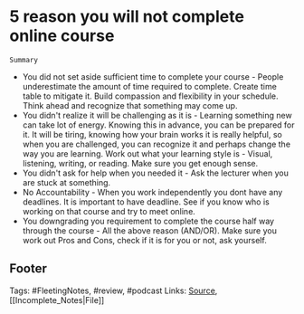 # 5 reason you will not complete online course

`Summary`

* You did not set aside sufficient time to complete your course - People underestimate the amount of time required to complete. Create time table to mitigate it. Build compassion and flexibility in your schedule. Think ahead and recognize that something may come up. 
* You didn't realize it will be challenging as it is - Learning something new can take lot of energy. Knowing this in advance, you can be prepared for it. It will be tiring, knowing how your brain works it is really helpful, so when you are challenged, you can recognize it and perhaps change the way you are learning. Work out what your learning style is - Visual, listening, writing, or reading. Make sure you get enough sense. 
* You didn't ask for help when you needed it - Ask the lecturer when you are stuck at something. 
* No Accountability - When you work independently you dont have any deadlines. It is important to have deadline. See if you know who is working on that course and try to meet online. 
* You downgrading you requirement to complete the course half way through the course - All the above reason \(AND/OR\). Make sure you work out Pros and Cons, check if it is for you or not, ask yourself.

## Footer

Tags: \#FleetingNotes, \#review, \#podcast Links: [Source](http://www.buzzsprout.com/1236713/6054055), \[\[Incomplete\_Notes\|File\]\]

